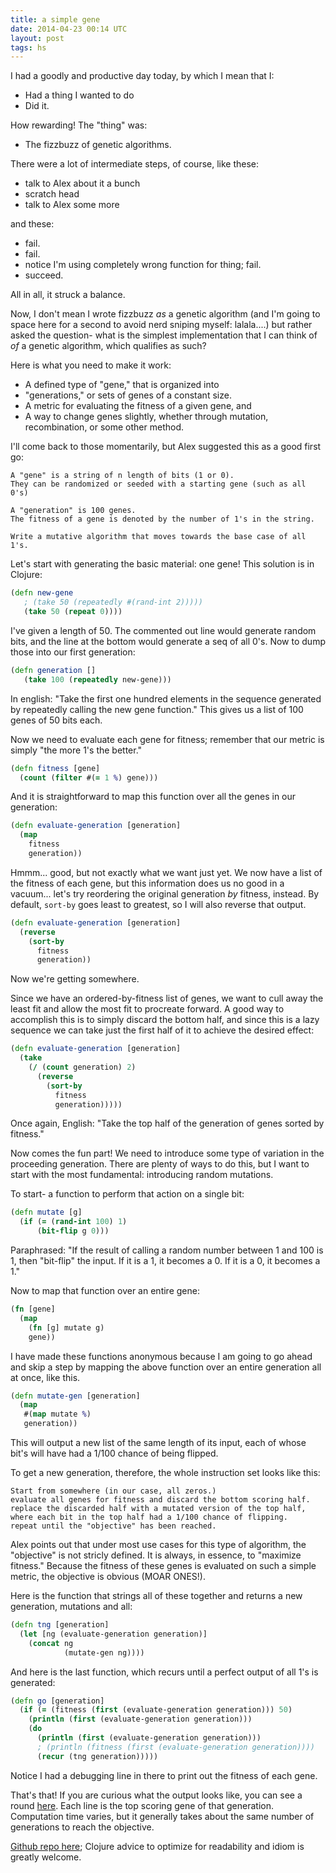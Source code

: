 ```yaml
---
title: a simple gene
date: 2014-04-23 00:14 UTC
layout: post
tags: hs
---
```


I had a goodly and productive day today, by which I mean that I:

- Had a thing I wanted to do
- Did it.

How rewarding! The "thing" was:

- The fizzbuzz of genetic algorithms.

There were a lot of intermediate steps, of course, like these:

- talk to Alex about it a bunch
- scratch head
- talk to Alex some more

and these:

- fail.
- fail.
- notice I'm using completely wrong function for thing; fail.
- succeed.

All in all, it struck a balance.

Now, I don't mean I wrote fizzbuzz _as_ a genetic algorithm (and I'm going to space here for a second to avoid nerd sniping myself: lalala....) but rather asked the question- what is the simplest implementation that I can think of _of_ a genetic algorithm, which qualifies as such?

Here is what you need to make it work:


- A defined type of "gene," that is organized into
- "generations," or sets of genes of a constant size.
- A metric for evaluating the fitness of a given gene, and
- A way to change genes slightly, whether through mutation, recombination, or some other method.

I'll come back to those momentarily, but Alex suggested this as a good first go:

```
A "gene" is a string of n length of bits (1 or 0).
They can be randomized or seeded with a starting gene (such as all 0's)

A "generation" is 100 genes.
The fitness of a gene is denoted by the number of 1's in the string.

Write a mutative algorithm that moves towards the base case of all 1's.
```

Let's start with generating the basic material: one gene! This solution is in Clojure:

```clojure
(defn new-gene
   ; (take 50 (repeatedly #(rand-int 2)))))
   (take 50 (repeat 0))))
```

I've given a length of 50. The commented out line would generate random bits, and the line at the bottom would generate a seq of all 0's. Now to dump those into our first generation:

```clojure
(defn generation []
   (take 100 (repeatedly new-gene)))
```

In english: "Take the first one hundred elements in the sequence generated by repeatedly calling the new gene function." This gives us a list of 100 genes of 50 bits each.

Now we need to evaluate each gene for fitness; remember that our metric is simply "the more 1's the better."

```clojure
(defn fitness [gene]
  (count (filter #(= 1 %) gene)))
```

And it is straightforward to map this function over all the genes in our generation:

```clojure
(defn evaluate-generation [generation]
  (map
    fitness
    generation))
```

Hmmm... good, but not exactly what we want just yet. We now have a list of the fitness of each gene, but this information does us no good in a vacuum... let's try reordering the original generation *by* fitness, instead. By default, `sort-by` goes least to greatest, so I will also reverse that output.

```clojure
(defn evaluate-generation [generation]
  (reverse
    (sort-by
      fitness
      generation))
```

Now we're getting somewhere.

Since we have an ordered-by-fitness list of genes, we want to cull away the least fit and allow the most fit to procreate forward. A good way to accomplish this is to simply discard the bottom half, and since this is a lazy sequence we can take just the first half of it to achieve the desired effect:

```clojure
(defn evaluate-generation [generation]
  (take
    (/ (count generation) 2)
      (reverse
        (sort-by
          fitness
          generation)))))
```

Once again, English: "Take the top half of the generation of genes sorted by fitness."

Now comes the fun part! We need to introduce some type of variation in the proceeding generation. There are plenty of ways to do this, but I want to start with the most fundamental: introducing random mutations.

To start- a function to perform that action on a single bit:

```clojure
(defn mutate [g]
  (if (= (rand-int 100) 1)
      (bit-flip g 0)))
```

Paraphrased: "If the result of calling a random number between 1 and 100 is 1, then "bit-flip" the input. If it is a 1, it becomes a 0. If it is a 0, it becomes a 1."

Now to map that function over an entire gene:

```clojure
(fn [gene]
  (map
    (fn [g] mutate g)
    gene))
```

I have made these functions anonymous because I am going to go ahead and skip a step by mapping the above function over an entire generation all at once, like this.

```clojure
(defn mutate-gen [generation]
  (map
   #(map mutate %)
   generation))
```

This will output a new list of the same length of its input, each of whose bit's will have had a 1/100 chance of being flipped.

To get a new generation, therefore, the whole instruction set looks like this:

```
Start from somewhere (in our case, all zeros.)
evaluate all genes for fitness and discard the bottom scoring half.
replace the discarded half with a mutated version of the top half,
where each bit in the top half had a 1/100 chance of flipping.
repeat until the "objective" has been reached.
```

Alex points out that under most use cases for this type of algorithm, the "objective" is not stricly defined. It is always, in essence, to "maximize fitness." Because the fitness of these genes is evaluated on such a simple metric, the objective is obvious (MOAR ONES!).

Here is the function that strings all of these together and returns a new generation, mutations and all:

```clojure
(defn tng [generation]
  (let [ng (evaluate-generation generation)]
    (concat ng
            (mutate-gen ng))))
```

And here is the last function, which recurs until a perfect output of all 1's is generated:

```clojure
(defn go [generation]
  (if (= (fitness (first (evaluate-generation generation))) 50)
    (println (first (evaluate-generation generation)))
    (do
      (println (first (evaluate-generation generation)))
      ; (println (fitness (first (evaluate-generation generation))))
      (recur (tng generation)))))
```

Notice I had a debugging line in there to print out the fitness of each gene.

That's that! If you are curious what the output looks like, you can see a round [here](/misc/output.txt). Each line is the top scoring gene of that generation. Computation time varies, but it generally takes about the same number of generations to reach the objective.

[Github repo here](https://github.com/urthbound/genotic); Clojure advice to optimize for readability and idiom is greatly welcome.
